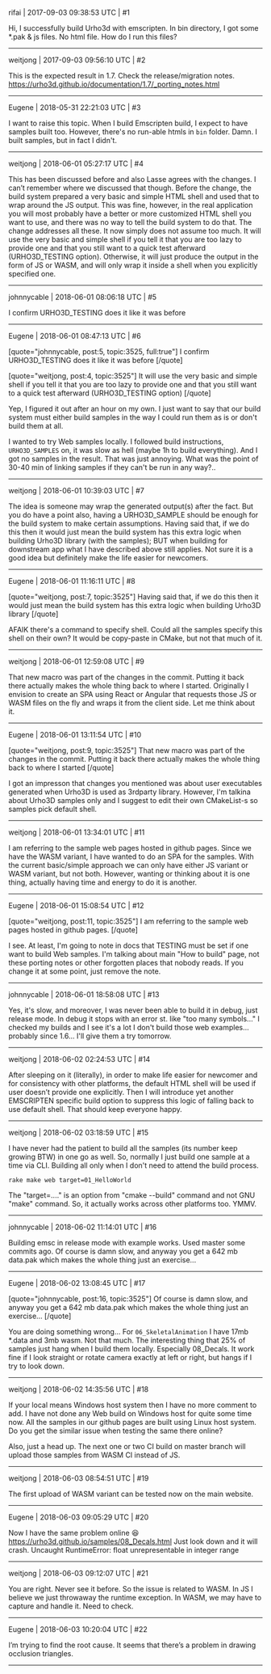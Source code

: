 rifai | 2017-09-03 09:38:53 UTC | #1

Hi, I successfully build Urho3d with emscripten. In bin directory, I got some *.pak & js files. No html file. How do I run this files?

-------------------------

weitjong | 2017-09-03 09:56:10 UTC | #2

This is the expected result in 1.7. Check the release/migration notes. https://urho3d.github.io/documentation/1.7/_porting_notes.html

-------------------------

Eugene | 2018-05-31 22:21:03 UTC | #3

I want to raise this topic.
When I build Emscripten build, I expect to have samples built too. However, there's no run-able htmls in `bin` folder. Damn. I built samples, but in fact I didn't.

-------------------------

weitjong | 2018-06-01 05:27:17 UTC | #4

This has been discussed before and also Lasse agrees with the changes. I can’t remember where we discussed that though. Before the change, the build system prepared a very basic and simple HTML shell and used that to wrap around the JS output. This was fine, however, in the real application you will most probably have a better or more customized HTML shell you want to use, and there was no way to tell the build system to do that. The change addresses all these. It now simply does not assume too much. It will use the very basic and simple shell if you tell it that you are too lazy to provide one and that you still want to a quick test afterward (URHO3D_TESTING option). Otherwise, it will just produce the output in the form of JS or WASM, and will only wrap it inside a shell when you explicitly specified one.

-------------------------

johnnycable | 2018-06-01 08:06:18 UTC | #5

I confirm URHO3D_TESTING does it like it was before

-------------------------

Eugene | 2018-06-01 08:47:13 UTC | #6

[quote="johnnycable, post:5, topic:3525, full:true"]
I confirm URHO3D_TESTING does it like it was before
[/quote]

[quote="weitjong, post:4, topic:3525"]
It will use the very basic and simple shell if you tell it that you are too lazy to provide one and that you still want to a quick test afterward (URHO3D_TESTING option)
[/quote]

Yep, I figured it out after an hour on my own.
I just want to say that our build system must either build samples in the way I could run them as is or don't build them at all.

I wanted to try Web samples locally. I followed build instructions, `URHO3D_SAMPLES` on, it was slow as hell (maybe 1h to build everything). And I got no samples in the result. That was just annoying.
What was the point of 30-40 min of linking samples if they can't be run in any way?..

-------------------------

weitjong | 2018-06-01 10:39:03 UTC | #7

The idea is someone may wrap the generated output(s) after the fact. But you do have a point also, having a URHO3D_SAMPLE should be enough for the build system to make certain assumptions. Having said that, if we do this then it would just mean the build system has this extra logic when building Urho3D library (with the samples); BUT when building for downstream app what I have described above still applies. Not sure it is a good idea but definitely make the life easier for newcomers.

-------------------------

Eugene | 2018-06-01 11:16:11 UTC | #8

[quote="weitjong, post:7, topic:3525"]
Having said that, if we do this then it would just mean the build system has this extra logic when building Urho3D library
[/quote]

AFAIK there's a command to specify shell. Could all the samples specify this shell on their own?
It would be copy-paste in CMake, but not that much of it.

-------------------------

weitjong | 2018-06-01 12:59:08 UTC | #9

That new macro was part of the changes in the commit. Putting it back there actually makes the whole thing back to where I started. Originally I envision to create an SPA using React or Angular that requests those JS or WASM files on the fly and wraps it from the client side. Let me think about it.

-------------------------

Eugene | 2018-06-01 13:11:54 UTC | #10

[quote="weitjong, post:9, topic:3525"]
That new macro was part of the changes in the commit. Putting it back there actually makes the whole thing back to where I started
[/quote]

I got an impresson that changes you mentioned was about user executables generated when Urho3D is used as 3rdparty library.
However, I'm talkina about Urho3D samples only and I suggest to edit their own CMakeList-s so samples pick default shell.

-------------------------

weitjong | 2018-06-01 13:34:01 UTC | #11

I am referring to the sample web pages hosted in github pages. Since we have the WASM variant, I have wanted to do an SPA for the samples. With the current basic/simple approach we can only have either JS variant or WASM variant, but not both. However, wanting or thinking about it is one thing, actually having time and energy to do it is another.

-------------------------

Eugene | 2018-06-01 15:08:54 UTC | #12

[quote="weitjong, post:11, topic:3525"]
I am referring to the sample web pages hosted in github pages.
[/quote]

I see.
At least, I'm going to note in docs that TESTING must be set if one want to build Web samples. I'm talking about main "How to build" page, not these porting notes or other forgotten places that nobody reads.
If you change it at some point, just remove the note.

-------------------------

johnnycable | 2018-06-01 18:58:08 UTC | #13

Yes, it's slow, and moreover, I was never been able to build it in debug, just release mode. In debug it stops with an error st. like "too many symbols..."
I checked my builds and I see it's a lot I don't build those web examples... probably since 1.6...
I'll give them a try tomorrow.

-------------------------

weitjong | 2018-06-02 02:24:53 UTC | #14

After sleeping on it (literally), in order to make life easier for newcomer and for consistency with other platforms, the default HTML shell will be used if user doesn’t provide one explicitly. Then I will introduce yet another EMSCRIPTEN specific build option to suppress this logic of falling back to use default shell. That should keep everyone happy.

-------------------------

weitjong | 2018-06-02 03:18:59 UTC | #15

I have never had the patient to build all the samples (its number keep growing BTW) in one go as well. So, normally I just build one sample at a time via CLI. Building all only when I don't need to attend the build process.

    rake make web target=01_HelloWorld

The "target=...." is an option from "cmake --build" command and not GNU "make" command. So, it actually works across other platforms too. YMMV.

-------------------------

johnnycable | 2018-06-02 11:14:01 UTC | #16

Building emsc in release mode with example works. Used master some commits ago. Of course is damn slow, and anyway you get a 642 mb data.pak which makes the whole thing just an exercise...

-------------------------

Eugene | 2018-06-02 13:08:45 UTC | #17

[quote="johnnycable, post:16, topic:3525"]
Of course is damn slow, and anyway you get a 642 mb data.pak which makes the whole thing just an exercise…
[/quote]

You are doing something wrong... For `06_SkeletalAnimation` I have 17mb *.data and 3mb wasm. Not that much.
The interesting thing that 25% of samples just hang when I build them locally.
Especially 08_Decals. It work fine if I look straight or rotate camera exactly at left or right, but hangs if I try to look down.

-------------------------

weitjong | 2018-06-02 14:35:56 UTC | #18

If your local means Windows host system then I have no more comment to add. I have not done any Web build on Windows host for quite some time now. All the samples in our github pages are built using Linux host system. Do you get the similar issue when testing the same there online?

Also, just a head up. The next one or two CI build on master branch will upload those samples from WASM CI instead of JS.

-------------------------

weitjong | 2018-06-03 08:54:51 UTC | #19

The first upload of WASM variant can be tested now on the main website.

-------------------------

Eugene | 2018-06-03 09:05:29 UTC | #20

Now I have the same problem online :laughing:
https://urho3d.github.io/samples/08_Decals.html
Just look down and it will crash.
Uncaught RuntimeError: float unrepresentable in integer range

-------------------------

weitjong | 2018-06-03 09:12:07 UTC | #21

You are right. Never see it before. So the issue is related to WASM. In JS I believe we just throwaway the runtime exception. In WASM, we may have to capture and handle it. Need to check.

-------------------------

Eugene | 2018-06-03 10:20:04 UTC | #22

I’m trying to find the root cause. It seems that there’s a problem in drawing occlusion triangles.

-------------------------

